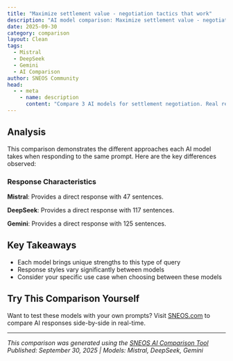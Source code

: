 ```yaml
---
title: "Maximize settlement value - negotiation tactics that work"
description: "AI model comparison: Maximize settlement value - negotiation tactics that work..."
date: 2025-09-30
category: comparison
layout: Clean
tags:
  - Mistral
  - DeepSeek
  - Gemini
  - AI Comparison
author: SNEOS Community
head:
  - - meta
    - name: description
      content: "Compare 3 AI models for settlement negotiation. Real responses from Mistral, DeepSeek, Gemini with detailed analysis."
---
```


<ChatComparison
  title="Maximize settlement value - negotiation tactics that work"
  prompt="Maximize settlement value - negotiation tactics that work"
  :responses='{
    "Mistral": "Maximizing settlement value in negotiations involves a combination of strategic planning, effective communication, and understanding the other party\u0027s needs and constraints. Here are some tactics that can help:\n\n1. **Preparation:**\n   - **Research:** Understand the facts of the case, the relevant laws, and the strengths and weaknesses of your arguments.\n   - **Know the Other Side:** Learn about their needs, interests, and constraints.\n   - **Set Clear Goals:** Know your ideal outcome, but also have a range of acceptable outcomes.\n\n2. **Anchor High:**\n   - Start with a reasonable but high initial offer. This sets the anchor for the negotiation and can influence the other party\u0027s counteroffer.\n\n3. **Build Rapport:**\n   - Establish a positive and professional relationship with the other party. This can foster trust and make negotiations smoother.\n\n4. **Active Listening:**\n   - Pay close attention to the other party\u0027s concerns and interests. This can help you address their needs and find common ground.\n\n5. **Focus on Interests, Not Positions:**\n   - Understand the other party\u0027s underlying interests and motivations. This can help you find creative solutions that meet both parties\u0027 needs.\n\n6. **Use Objective Criteria:**\n   - Refer to industry standards, precedents, or other objective criteria to support your position. This can make your arguments more persuasive.\n\n7. **Be Patient and Persistent:**\n   - Don\u0027t rush the process. Be prepared to go back and forth several times to reach a satisfactory agreement.\n\n8. **Use Silence Strategically:**\n   - After making an offer, don\u0027t rush to fill the silence. Allow the other party time to respond.\n\n9. **Frame the Issues:**\n   - Present your arguments in a way that highlights the benefits to the other party. Use persuasive language and compelling data.\n\n10. **Be Willing to Walk Away:**\n    - Have a BATNA (Best Alternative to a Negotiated Agreement) in mind. Knowing when to walk away can give you leverage.\n\n11. **Use Concessions Strategically:**\n    - Make concessions slowly and ensure you get something in return. This shows flexibility but also maintains the value of your settlement.\n\n12. **Document Everything:**\n    - Keep detailed records of all communications and agreements. This can be crucial if disputes arise later.\n\n13. **Seek Professional Advice:**\n    - Consult with legal or negotiation experts to ensure you are covering all bases and using the best strategies.\n\n14. **Practice Empathy:**\n    - Understand the other party\u0027s perspective and show empathy. This can build trust and make the negotiation process more collaborative.\n\n15. **Stay Calm and Professional:**\n    - Maintain a calm demeanor and avoid getting emotional or confrontational. Professionalism can go a long way in achieving a favorable outcome.\n\nBy employing these tactics, you can increase your chances of maximizing the settlement value and reaching a mutually beneficial agreement.",
    "DeepSeek": "Of course. Maximizing settlement value in a negotiation is a sophisticated process that goes far beyond just holding out for a higher number. It\u0027s about strategy, psychology, and process control.\n\nHere is a comprehensive guide to negotiation tactics that are proven to work, broken down into a strategic framework.\n\n### The Core Philosophy: It\u0027s Not a Battle, It\u0027s a Joint Problem-Solving Session\n\nThe most successful negotiators don\u0027t see the other side as an enemy to be crushed. They see them as a partner in finding a solution that maximizes value for themselves while making the other party feel they\u0027ve achieved an acceptable outcome. This is the foundation of **Value-Based Negotiation**.\n\n---\n\n### Phase 1: Preparation (The Most Critical Phase)\n\nYou cannot win a negotiation at the table; you can only lose it. You win in the preparation.\n\n1.  **Know Your BATNA (Best Alternative to a Negotiated Agreement):**\n    *   **What it is:** Your walk-away option. What will you do if you don\u0027t reach a deal?\n    *   **Why it\u0027s powerful:** A strong BATNA is your single greatest source of power. It gives you the confidence to say \u0022no.\u0022 If your BATNA is weak, work to improve it *before* you negotiate.\n    *   **Example:** In a lawsuit, your BATNA might be going to trial. You must know the realistic costs, risks, and potential outcomes of that trial.\n\n2.  **Establish Your Settlement Range (Not a Single Number):**\n    *   **Target Point (Aspirational):** The fantastic, but realistic, outcome you are aiming for.\n    *   **Reservation Point (Walk-Away):** The absolute minimum you will accept. This is directly tied to your BATNA. **Never reveal this.**\n    *   **Example:** You\u0027re selling a car. Your target is $15,000, but based on your research, you will not accept less than $13,000 (your reservation point).\n\n3.  **Estimate *Their* BATNA and Settlement Range:**\n    *   Why are they negotiating? What is their pain point? What happens to them if the deal falls through? Understanding their pressure points allows you to frame your offers in a way that appeals to their interests.\n\n4.  **Identify Your Value Levers (What Can You Trade?):**\n    *   Settlement value isn\u0027t just money. It\u0027s also:\n        *   **Payment Terms:** A lump sum now is often more valuable than higher payments over time.\n        *   **Structure:** Confidentiality clauses, non-disparagement agreements, future business, or a positive reference.\n        *   **Risk Transfer:** Who assumes future liability? Getting a full release is a major value item.\n        *   **Speed:** A faster resolution can be worth a discount to the other party (and a premium for you if you need cash fast).\n\n---\n\n### Phase 2: At the Negotiation Table - Tactics and Techniques\n\n#### **Opening Moves**\n\n5.  **Let Them Make the First Offer (If You Can):**\n    *   **Why:** It reveals information about their position and expectations. You might be pleasantly surprised if their first offer is *higher* than your target.\n    *   **Exception:** If you have a very strong, justifiable position, making an \u0022anchor\u0022 offer can set the negotiation in your favor.\n\n6.  **The Strategic Anchor:**\n    *   **What it is:** The first number put on the table, which serves as a psychological reference point for the entire negotiation.\n    *   **How to do it:** If you make the first offer, make it **ambitious but justifiable**. Back it up with data, precedent, or logic. A high anchor pulls the final settlement upward.\n    *   **How to counter their anchor:** Do not negotiate against it! Immediately reject it as unreasonable and **re-anchor**.\n        *   *Wrong:* \u0022We can do $80,000.\u0022 (You\u0027re now negotiating between their $50k and your $80k).\n        *   *Right:* \u0022I\u0027m surprised by that number. Based on [X, Y, Z data], we believe a settlement in the range of $150,000 is where we need to be to start a serious conversation.\u0022\n\n#### **The Dance: Exchanging Offers and Concessions**\n\n7.  **The Flinch:**\n    *   **What it is:** A visible, physical or verbal reaction of shock or disappointment to an offer.\n    *   **Why it works:** It makes the other party doubt the strength of their position and signals that they are far from your expectations.\n\n8.  **Bracketing:**\n    *   **What it is:** A technique to guide the negotiation toward your target point.\n    *   **How it works:** If they offer $50,000 and your target is $100,000, you counter with $150,000. You\u0027ve now created a \u0022bracket\u0022 ($50k - $150k), and the midpoint is your target. The final number will likely land somewhere in the middle.\n\n9.  **Make Strategic, Diminishing Concessions:**\n    *   **Never make unilateral concessions.** Always trade: \u0022If I can do X on the price, can you do Y on the payment terms?\u0022\n    *   **Make your concessions get smaller.** If your first move was $20,000, your next should be $10,000, then $5,000. This signals that you are approaching your bottom line. Making a large concession at the end tells them you were hiding money.\n\n10. **The Power of Silence:**\n    *   After you make an offer or a counter, **stop talking.** The first one who speaks, loses. Silence creates immense pressure to fill the void, often with a concession or valuable information.\n\n11. **Use \u0022If - Then\u0022 Propositions (The Conditional Offer):**\n    *   This is the language of deal-making. It\u0027s collaborative and focuses on problem-solving.\n    *   *\u0022If* we can agree on a final number of $95,000, *then* we can have the release signed by the end of the week.\u0022\n    *   *\u0022If* you can wire the funds within 48 hours, *then* we can forgo the additional interest.\u0022\n\n#### **Psychology and Communication**\n\n12. **Listen Actively and Ask \u0022Why?\u0022**\n    *   Your goal is to understand their underlying interests. Why are they saying no? What is their real constraint (budget, precedent, principle)? You can\u0027t solve a problem you don\u0027t understand.\n\n13. **Use the \u0022Fairness\u0022 Card Wisely:**\n    *   People have a powerful desire to be seen as fair. Frame your proposals around objective standards: market value, independent appraisals, legal precedent, expert opinions.\n    *   \u0022Based on the three comparable sales in this neighborhood, a fair price is...\u0022\n\n14. **Control the Setting:**\n    *   Negotiate in person or on video call when possible. It\u0027s harder to be dismissive to a person. If you can, host the negotiation on your \u0022turf\u0022 to gain a slight psychological advantage.\n\n---\n\n### Phase 3: Closing the Deal \u0026 Traps to Avoid\n\n15. **Know When to Close:**\n    *   Don\u0027t get greedy. When you are within your target range and the concessions have dried up, it\u0027s time to close. A good deal today is better than a perfect deal that never happens.\n\n16. **The Nibble (and How to Defend Against It):**\n    *   **The Trap:** After agreement is reached, the other party says, \u0022And I assume this includes [X]?\u0022 or \u0022Just one more small thing...\u0022\n    *   **The Defense:** Smile and say, \u0022That wasn\u0027t part of our agreement. If you want to add that, we\u0027ll have to re-open the discussion on the final number.\u0022\n\n17. **Get It In Writing:**\n    *   A deal isn\u0027t final until it\u0027s in a signed agreement. Summarize the key terms in an email immediately after the conversation to prevent \u0022misremembering.\u0022\n\n18. **Avoid \u0022Splitting the Difference\u0022 Blindly:**\n    *   This is a lazy negotiation tactic. If you\u0027ve anchored properly, splitting the difference will land you a great outcome. If you haven\u0027t, it will pull you below your target. Only agree to split the difference if the midpoint is a number you are happy with.\n\n### Summary: The Profile of a Successful Negotiator\n\n*   **They are prepared, not impulsive.**\n*   **They are calm and patient, not emotional.**\n*   **They are great listeners, not just great talkers.**\n*   **They are problem-solvers, not adversaries.**\n*   **They know their walk-away point and have the discipline to use it.**\n\nBy adopting this strategic framework and using these specific tactics, you shift from simply haggling over price to strategically maximizing the total value of your settlement.",
    "Gemini": "Okay, let\u0027s break down how to maximize settlement value using effective negotiation tactics.  This is a multi-faceted approach that involves preparation, strategy, and in-the-moment adjustments.\n\n**I.  Preparation is Key**\n\n*   **Case Evaluation \u0026 Valuation:**\n\n    *   **Identify All Damages:**  This is the foundation.  Thoroughly document and calculate all damages:\n        *   **Economic Damages:**  Lost wages (past and future), medical expenses (past and future), property damage, lost profits (if applicable), vocational rehabilitation costs, etc.  Get expert opinions if necessary (e.g., economist for future lost wages).\n        *   **Non-Economic Damages:**  Pain and suffering, emotional distress, loss of enjoyment of life, disfigurement, loss of consortium (for spouses).  These are more subjective, but still need to be quantified.  Use comparable cases and jury verdict research to support your valuations.\n        *   **Punitive Damages:**  If applicable (requires egregious conduct).  Research what factors a jury would consider and applicable legal standards.\n    *   **Determine Your Settlement Range:**  Based on the damages, identify:\n        *   **Best Case Scenario:**  What\u0027s the absolute most you could realistically hope to get if you win at trial?\n        *   **Worst Case Scenario:**  What\u0027s the least you\u0027d be willing to accept to avoid the risk of losing at trial?\n        *   **Target Settlement:**  The ideal number you want to achieve.  This should be ambitious but defensible.\n        *   **Walk-Away Point:** The absolute minimum you\u0027ll accept.  Be disciplined about this!\n    *   **Assess Strengths and Weaknesses of Your Case:**  Be brutally honest.\n        *   **Liability:**  How strong is your proof that the other party is responsible?  Witness credibility?  Physical evidence?  Circumstantial evidence?  Is there comparative fault?\n        *   **Damages:**  How well can you prove your damages?  Are they easily documented or more subjective?  Will a jury sympathize with your client?\n        *   **Legal Issues:**  Are there any complex legal issues that could impact the outcome?\n    *   **Research Comparable Cases \u0026 Jury Verdicts:**  Use legal databases (Westlaw, LexisNexis, VerdictSearch) to find similar cases in your jurisdiction.  This provides a reality check and supports your damage valuation.\n\n*   **Know Your Opponent:**\n\n    *   **Research the Other Side\u0027s Attorney:**  What\u0027s their reputation?  Are they aggressive or reasonable?  What\u0027s their settlement history?  LinkedIn can be helpful.\n    *   **Understand the Defendant\u0027s Perspective:**  What are their potential defenses?  What are their litigation costs?  Do they have insurance coverage?  What is their risk tolerance?\n    *   **Understand the Insurer\u0027s Perspective (If Applicable):** Insurance companies have their own internal guidelines and adjusters who have different levels of authority. Knowing the insurer is crucial.\n\n*   **Develop a Negotiation Strategy:**\n\n    *   **First Offer Strategy:**\n        *   **Anchoring High:** Making an initial offer that\u0027s higher than your target settlement can set the tone and influence the negotiations.  However, it needs to be within a reasonable range to maintain credibility.  Too high, and you risk alienating the other side.\n        *   **Opening at Target:** Some prefer to open closer to their target, especially if the case is relatively straightforward.\n    *   **Concession Strategy:**  Plan how you\u0027ll make concessions.\n        *   **Decreasing Concessions:**  Start with larger concessions and gradually decrease the size of your concessions as you get closer to your walk-away point.  This signals that you\u0027re approaching your limit.\n        *   **Justified Concessions:**  Always explain the rationale behind your concessions.  Link them to specific weaknesses in your case or new information you\u0027ve learned.\n    *   **Timing:**  Consider when to initiate settlement discussions.  Early in the case (before significant costs are incurred)?  After key discovery milestones (depositions, expert reports)?  Close to trial?\n\n**II.  Negotiation Tactics That Work**\n\n*   **Building Rapport and Maintaining Professionalism:**\n\n    *   **Be Respectful and Courteous:**  Even when disagreeing, maintain a professional demeanor.  Avoid personal attacks or inflammatory language.\n    *   **Active Listening:**  Pay attention to what the other side is saying (and *not* saying).  Ask clarifying questions.  Show that you understand their position, even if you disagree with it.\n    *   **Find Common Ground:**  Identify areas where you agree, even if they\u0027re minor.  This can help build trust and create a more collaborative atmosphere.\n\n*   **Information Control and Persuasion:**\n\n    *   **Highlight Strengths, Downplay Weaknesses:**  Focus on the strongest aspects of your case.  Acknowledge weaknesses, but frame them in a way that minimizes their impact.\n    *   **Use Data and Evidence:**  Support your arguments with facts, documents, expert opinions, and legal precedent.  Be prepared to back up your claims.\n    *   **Frame the Issues Favorably:**  Present the facts in a way that supports your desired outcome.  Use persuasive language and storytelling to connect with the other side\u0027s emotions and logic.\n    *   **Ask Open-Ended Questions:**  Encourage the other side to talk and reveal information.  \u0022What are your biggest concerns about this case?\u0022 is better than \u0022Do you think my client was at fault?\u0022\n    *   **Provide a Counter-Argument to Every Point Made:** Do not let an unsubstantiated statement sit without challenge.\n    *   **Be Assertive, Not Aggressive:** Clearly state your position and advocate for your client\u0027s interests, but avoid being overly aggressive or confrontational.\n    *   **Manage Information Flow:** Be selective about what information you share.  Don\u0027t reveal your entire strategy upfront.  Keep some cards close to your chest.\n\n*   **Strategic Moves and Techniques:**\n\n    *   **The \u0022Good Guy/Bad Guy\u0022 Tactic (Use with Caution):** One person on your team takes a hard line, while the other is more reasonable.  This can pressure the other side to concede to the \u0022good guy.\u0022  However, it\u0027s transparent and can backfire if not done well.\n    *   **The \u0022Salami Slice\u0022 Tactic (Be Aware of It):** The other side asks for small concessions repeatedly, gradually eroding your position.  Be aware of this and push back.\n    *   **The \u0022Limited Authority\u0022 Tactic:** The other side claims they need to get approval from someone else (a supervisor, a client, etc.).  This can be a stalling tactic.  Try to speak directly to the person with authority.\n    *   **The \u0022Take It or Leave It\u0022 Tactic (Use Sparingly):**  This can be effective if you\u0027re truly at your walk-away point, but it\u0027s risky.  Be prepared to walk away if the other side calls your bluff.\n    *   **The \u0022Brinkmanship\u0022 Tactic:**  Pushing the negotiation to the very edge of a deadline (e.g., trial date).  This can create pressure to settle, but also risks impasse.\n    *   **Conditional Offers:** \u0022If you agree to X, then we\u0027ll agree to Y.\u0022 This allows you to explore potential agreements without committing to anything.\n    *   **Deadlines:** Creating artificial deadlines can sometimes force a decision, but it can also backfire.\n    *   **Silence:**  After making an offer or asking a question, remain silent and let the other side respond.  Silence can be uncomfortable, and people often fill it with concessions.\n    *   **Emphasize Risk:** Highlight the risks the other side faces if the case goes to trial (e.g., potential for a large verdict, negative publicity).\n    *   **Explore Non-Monetary Terms:** Consider things beyond just money.  Structured settlements, apologies, confidentiality agreements, changes in policies/procedures, etc., can add value.\n    *   **Mediation:** A neutral third party can help facilitate settlement.  A skilled mediator can help bridge the gap between the parties and find creative solutions.\n    *   **High-Low Agreements:** An agreement that the final award will fall within a set range. This can encourage settlement and give both parties certainty.\n    *   **Offer of Judgment:** A formal offer filed with the court which, if refused, can make the refusing party liable for the offering party\u0027s attorney\u0027s fees.\n\n*   **Dealing with Impasse:**\n\n    *   **Re-evaluate Your Position:**  Are you being unreasonable?  Have you missed something important?\n    *   **Try a Different Approach:**  Change your tactics, try a different negotiator, or involve a mediator.\n    *   **Take a Break:**  Sometimes stepping away from the negotiation for a while can help everyone clear their heads and come back with fresh perspectives.\n    *   **Prepare for Trial:**  If settlement is impossible, be prepared to take the case to trial.\n\n**III.  Key Considerations**\n\n*   **Ethical Obligations:** Always act ethically and honestly in your negotiations.  Don\u0027t misrepresent facts or make false promises.\n*   **Client Communication:** Keep your client informed throughout the negotiation process.  Get their input and approval on all major decisions.  Ensure they understand the risks and benefits of settlement versus trial.\n*   **Documentation:**  Document all settlement discussions and agreements in writing.\n*   **Flexibility:** Be prepared to adapt your strategy as the negotiation unfolds.\n\n**In Summary**\n\nMaximizing settlement value is a combination of thorough preparation, strategic thinking, effective communication, and a willingness to be flexible.  By understanding your case, knowing your opponent, and using the right negotiation tactics, you can significantly increase your chances of achieving a favorable outcome for your client. Remember that negotiation is a process, not a one-time event. Be patient, persistent, and always advocate for your client\u0027s best interests. Good luck!\n"
  }'
  published-date="12:44"
/>

## Analysis

This comparison demonstrates the different approaches each AI model takes when responding to the same prompt. Here are the key differences observed:

### Response Characteristics

**Mistral**: Provides a direct response with 47 sentences. 

**DeepSeek**: Provides a direct response with 117 sentences. 

**Gemini**: Provides a direct response with 125 sentences. 

## Key Takeaways

- Each model brings unique strengths to this type of query
- Response styles vary significantly between models
- Consider your specific use case when choosing between these models

## Try This Comparison Yourself

Want to test these models with your own prompts? Visit [SNEOS.com](https://sneos.com) to compare AI responses side-by-side in real-time.

---

*This comparison was generated using the [SNEOS AI Comparison Tool](https://sneos.com)*
*Published: September 30, 2025 | Models: Mistral, DeepSeek, Gemini*
